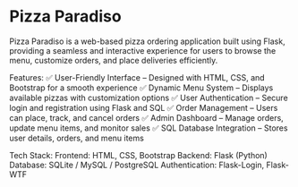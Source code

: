 # Pizza Paradiso
 Pizza Paradiso is a web-based pizza ordering application built using Flask, providing a seamless and interactive experience for users to browse the menu, customize orders, and place deliveries efficiently.

Features:
✅ User-Friendly Interface – Designed with HTML, CSS, and Bootstrap for a smooth experience
✅ Dynamic Menu System – Displays available pizzas with customization options
✅ User Authentication – Secure login and registration using Flask and SQL
✅ Order Management – Users can place, track, and cancel orders
✅ Admin Dashboard – Manage orders, update menu items, and monitor sales
✅ SQL Database Integration – Stores user details, orders, and menu items

Tech Stack:
Frontend: HTML, CSS, Bootstrap
Backend: Flask (Python)
Database: SQLite / MySQL / PostgreSQL
Authentication: Flask-Login, Flask-WTF